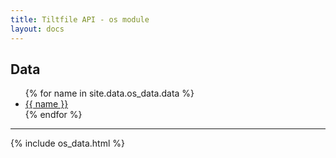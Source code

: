 ```yaml
---
title: Tiltfile API - os module
layout: docs
---
```


## Data

<ul>
{% for name in site.data.os_data.data %}
<li><a href="#os.{{name}}">{{ name }}</a></li>
{% endfor %}
</ul>

---

{% include os_data.html %}
